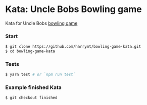 # Kata: Uncle Bobs Bowling game

Kata for Uncle Bobs [bowling game](http://butunclebob.com/ArticleS.UncleBob.TheBowlingGameKata)


### Start

```bash
$ git clone https://github.com/harrymt/bowling-game-kata.git
$ cd bowling-game-kata
```

### Tests

```bash
$ yarn test # or `npm run test`
```


### Example finished Kata

```bash
$ git checkout finished
```
